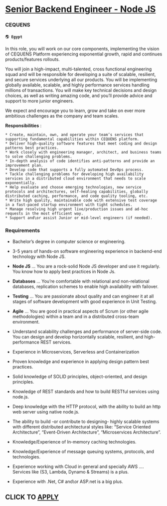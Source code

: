 # [Senior Backend Engineer - Node JS](https://www.remotewlb.com/apply/senior-backend-engineer-node-js-57449)  
### CEQUENS  
#### `🌎 Egypt`  

In this role, you will work on our core components, implementing the vision of CEQUENS Platform experiencing exponential growth, rapid and continues products/features rollouts.

You will join a high-impact, multi-talented, cross functional engineering squad and will be responsible for developing a suite of scalable, resilient, and secure services underlying all our products. You will be implementing globally available, scalable, and highly performance services handling millions of transactions. You will make key technical decisions and design choices, as well as writing amazing code, and you’ll provide advice and support to more junior engineers.

We expect and encourage you to learn, grow and take on ever more ambitious challenges as the company and team scales.

**Responsibilities** :

    * Create, maintain, own, and operate your team’s services that supporting fundamental capabilities within CEQUENS platform.
    * Deliver high-quality software features that meet coding and design patterns best practices.
    * Work closely with engineering manager, architect, and business teams to solve challenging problems.
    * In-depth analysis of code identifies anti-patterns and provide an improvement plan.
    * Develop code that supports a fully automated DevOps process.
    * Tackle challenging problems for developing high availability services in a distributed cloud environment that needs to scale exponentially.
    * Help evaluate and choose emerging technologies, new service protocols and architectures, self-healing capabilities, globally distributed caching, performance, and code quality tooling, etc.
    * Write high quality, maintainable code with extensive test coverage in a fast-paced startup environment with tight schedules.
    * Manage resolving high urgent live/production issues and ad-hoc requests in the most efficient way.
    * Support and\or assist Junior or mid-level engineers (if needed).

### Requirements

  * Bachelor’s degree in computer science or engineering.
  * 3-5 years of hands-on software engineering experience in backend-end technology with Node JS.
  * **Node JS** … You are a rock-solid Node JS developer and use it regularly. You know how to apply best practices in Node Js.
  * **Databases** … You’re comfortable with relational and non-relational databases, replication schemes to enable high availability with failover.
  * **Testing** … You are passionate about quality and can engineer it at all stages of software development with good experience in Unit Testing.
  * **Agile** … You are good in practical aspects of Scrum (or other agile methodologies) within a team and in a distributed cross-team environment.
  * Understand scalability challenges and performance of server-side code. You can design and develop horizontally scalable, resilient, and high-performance REST services.
  * Experience in Microservices, Serverless and Containerization

  * Proven knowledge and experience in applying design pattern best practices.
  * Solid knowledge of SOLID principles, object-oriented, and design principles.
  * Knowledge of REST standards and how to build RESTful services using node.js.
  * Deep knowledge with the HTTP protocol, with the ability to build an http web server using native node.js.
  * The ability to build -or contribute to designing- highly scalable systems with different distributed architectural styles like: “Service Oriented Architecture”, “Event-Driven Architecture”, “Microservices Architecture”.
  * Knowledge/Experience of In-memory caching technologies.
  * Knowledge/Experience of message queuing systems, protocols, and technologies.
  * Experience working with Cloud in general and specially AWS …. Services like (S3, Lambda, Dynamo & Streams) is a plus.
  * Experience with .Net, C# and\or ASP.net is a big plus.

  
## CLICK TO [APPLY](https://www.remotewlb.com/apply/senior-backend-engineer-node-js-57449)

